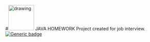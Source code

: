 #<img src="https://atos.net/wp-content/uploads/2019/01/atos-logo-blue.png" alt="drawing" height="80"/> JAVA HOMEWORK
Project created for job interview.
[![Generic badge](https://img.shields.io/badge/Version-0.0.1-green.svg)](https://www.ephrine.in/)



